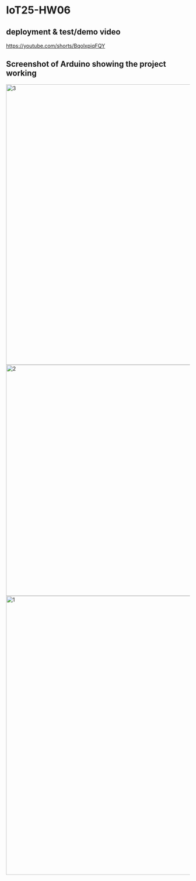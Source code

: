 # IoT25-HW06

## deployment & test/demo video
https://youtube.com/shorts/BqolxpiqFQY

## Screenshot of Arduino showing the project working

<img width="767" alt="3" src="https://github.com/user-attachments/assets/3fec3cd3-6ba9-4901-a64a-53a63c93a0c8" />
<img width="632" alt="2" src="https://github.com/user-attachments/assets/f0987365-7491-4133-90ea-7c5a4452c197" />
<img width="763" alt="1" src="https://github.com/user-attachments/assets/32180610-ce13-40de-94f2-849e7e81d5df" />
